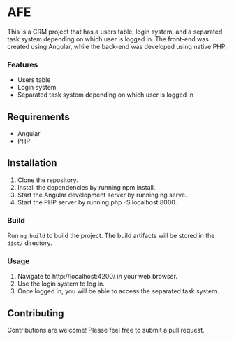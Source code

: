 # AFE

This is a CRM project that has a users table, login system, and a separated task system depending on which user is logged in. The front-end was created using Angular, while the back-end was developed using native PHP.

### Features

* Users table
* Login system
* Separated task system depending on which user is logged in

## Requirements

* Angular
* PHP

## Installation

1. Clone the repository.
2. Install the dependencies by running npm install.
3. Start the Angular development server by running ng serve.
4. Start the PHP server by running php -S localhost:8000.

### Build

Run `ng build` to build the project. The build artifacts will be stored in the `dist/` directory.

### Usage

1. Navigate to http://localhost:4200/ in your web browser.
2. Use the login system to log in.
3. Once logged in, you will be able to access the separated task system.

## Contributing

Contributions are welcome! Please feel free to submit a pull request.
